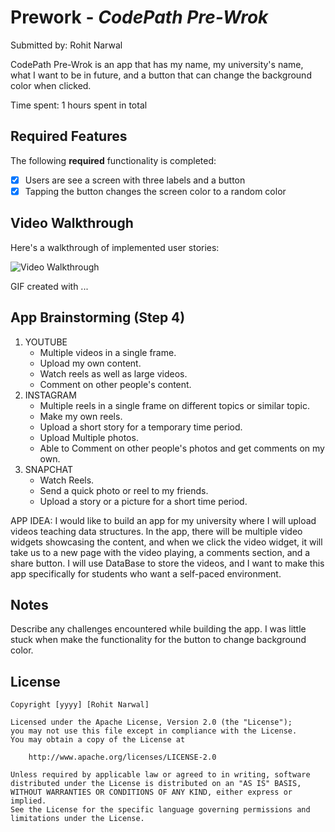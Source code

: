 # Prework - *CodePath Pre-Wrok*

Submitted by: Rohit Narwal

CodePath Pre-Wrok is an app that has my name, my university's name, what I want to be in future, and a button that can change the background color when clicked.

Time spent: 1 hours spent in total

## Required Features

The following **required** functionality is completed:

- [x] Users are see a screen with three labels and a button
- [x] Tapping the button changes the screen color to a random color
 
## Video Walkthrough

Here's a walkthrough of implemented user stories:

<img src='http://i.imgur.com/link/to/your/gif/file.gif' title='Video Walkthrough' width='' alt='Video Walkthrough' />

<!-- Replace this with whatever GIF tool you used! -->
GIF created with ...  
<!-- Recommended tools:
[Kap](https://getkap.co/) for macOS
[ScreenToGif](https://www.screentogif.com/) for Windows
[peek](https://github.com/phw/peek) for Linux. -->

## App Brainstorming (Step 4)
1. YOUTUBE
   - Multiple videos in a single frame.
   - Upload my own content.
   - Watch reels as well as large videos.
   - Comment on other people's content.
2. INSTAGRAM
   - Multiple reels in a single frame on different topics or similar topic.
   - Make my own reels.
   - Upload a short story for a temporary time period.
   - Upload Multiple photos.
   - Able to Comment on other people's photos and get comments on my own.
3. SNAPCHAT
   - Watch Reels.
   - Send a quick photo or reel to my friends.
   - Upload a story or a picture for a short time period.

APP IDEA:
I would like to build an app for my university where I will upload videos teaching data structures. In the app, there will be multiple video widgets showcasing the content, and when we click the video widget, it will take us to a new page with the video playing, a comments section, and a share button. I will use DataBase to store the videos, and I want to make this app specifically for students who want a self-paced environment.

## Notes

Describe any challenges encountered while building the app.
I was little stuck when make the functionality for the button to change background color.

## License

    Copyright [yyyy] [Rohit Narwal]

    Licensed under the Apache License, Version 2.0 (the "License");
    you may not use this file except in compliance with the License.
    You may obtain a copy of the License at

        http://www.apache.org/licenses/LICENSE-2.0

    Unless required by applicable law or agreed to in writing, software
    distributed under the License is distributed on an "AS IS" BASIS,
    WITHOUT WARRANTIES OR CONDITIONS OF ANY KIND, either express or implied.
    See the License for the specific language governing permissions and
    limitations under the License.
